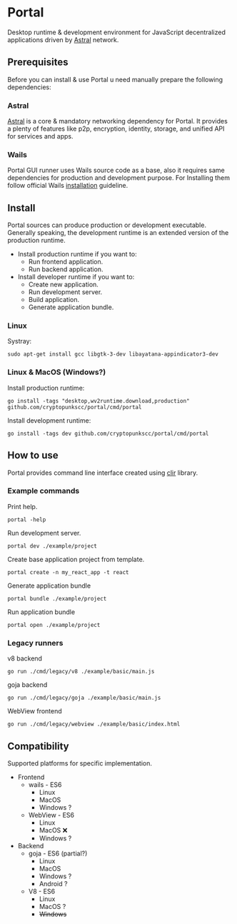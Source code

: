 # Portal

Desktop runtime & development environment for JavaScript decentralized applications driven by [Astral](https://github.com/cryptopunkscc/astrald/blob/master/docs/quickstart.md) network.

## Prerequisites

Before you can install & use Portal u need manually prepare the following dependencies:

### Astral

[Astral](https://github.com/cryptopunkscc/astrald/blob/master/docs/quickstart.md) is a core & mandatory networking dependency for Portal. It provides a plenty of features like p2p, encryption, identity, storage, and unified API for services and apps.

### Wails

Portal GUI runner uses Wails source code as a base, also it requires same dependencies for production and development purpose. For Installing them follow official Wails [installation](https://wails.io/docs/gettingstarted/installation) guideline.

## Install

Portal sources can produce production or development executable. Generally speaking, the development runtime is an extended version of the production runtime.

* Install production runtime if you want to:
  * Run frontend application.
  * Run backend application.
* Install developer runtime if you want to:
  * Create new application.
  * Run development server.
  * Build application.
  * Generate application bundle.

### Linux

Systray:
```shell
sudo apt-get install gcc libgtk-3-dev libayatana-appindicator3-dev
```

### Linux & MacOS (Windows?)

Install production runtime: 
```shell
go install -tags "desktop,wv2runtime.download,production" github.com/cryptopunkscc/portal/cmd/portal
```

Install development runtime:
```shell
go install -tags dev github.com/cryptopunkscc/portal/cmd/portal
```

## How to use

Portal provides command line interface created using [clir](https://clir.leaanthony.com/) library.

### Example commands

Print help.

```shell
portal -help
```

Run development server.

```shell
portal dev ./example/project
```

Create base application project from template.

```shell
portal create -n my_react_app -t react
```

Generate application bundle

```shell
portal bundle ./example/project
```

Run application bundle

```shell
portal open ./example/project
```

### Legacy runners

v8 backend

```shell
go run ./cmd/legacy/v8 ./example/basic/main.js 
```

goja backend

```shell
go run ./cmd/legacy/goja ./example/basic/main.js 
```

WebView frontend

```shell
go run ./cmd/legacy/webview ./example/basic/index.html 
```

## Compatibility

Supported platforms for specific implementation.

* Frontend
    * wails - ES6
        * Linux
        * MacOS
        * Windows ?
    * WebView - ES6
        * Linux
        * MacOS ❌
        * Windows ?
* Backend
    * goja - ES6 (partial?)
        * Linux
        * MacOS
        * Windows ?
        * Android ?
    * V8 - ES6
        * Linux
        * MacOS ?
        * ~~Windows~~